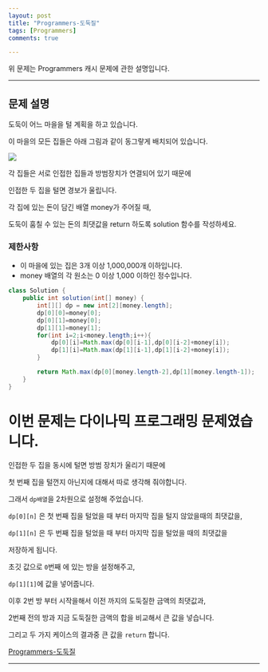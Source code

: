 ```yaml
---
layout: post
title: "Programmers-도둑질"
tags: [Programmers]
comments: true

---
```


위 문제는 Programmers 캐시 문제에 관한 설명입니다.

---

## 문제 설명

도둑이 어느 마을을 털 계획을 하고 있습니다. 

이 마을의 모든 집들은 아래 그림과 같이 동그랗게 배치되어 있습니다.

<img src="https://grepp-programmers.s3.amazonaws.com/files/ybm/e7dd4f51c3/a228c73d-1cbe-4d59-bb5d-833fd18d3382.png">

각 집들은 서로 인접한 집들과 방범장치가 연결되어 있기 때문에 

인접한 두 집을 털면 경보가 울립니다.

각 집에 있는 돈이 담긴 배열 money가 주어질 때,

도둑이 훔칠 수 있는 돈의 최댓값을 return 하도록 solution 함수를 작성하세요.

### 제한사항

* 이 마을에 있는 집은 3개 이상 1,000,000개 이하입니다.
* money 배열의 각 원소는 0 이상 1,000 이하인 정수입니다.

```java
class Solution {
    public int solution(int[] money) {
        int[][] dp = new int[2][money.length];
        dp[0][0]=money[0];
        dp[0][1]=money[0];
        dp[1][1]=money[1];
        for(int i=2;i<money.length;i++){
            dp[0][i]=Math.max(dp[0][i-1],dp[0][i-2]+money[i]);
            dp[1][i]=Math.max(dp[1][i-1],dp[1][i-2]+money[i]);
        }

        return Math.max(dp[0][money.length-2],dp[1][money.length-1]);
    }
}
```

# 이번 문제는 다이나믹 프로그래밍 문제였습니다.

인접한 두 집을 동시에 털면 방범 장치가 울리기 때문에 

첫 번째 집을 털껀지 아닌지에 대해서 따로 생각해 줘야합니다.

그래서 `dp배열`을 2차원으로 설정해 주었습니다.

`dp[0][n]` 은 첫 번째 집을 털었을 때 부터 마지막 집을 털지 않았을때의 최댓값을,

`dp[1][n]` 은 두 번째 집을 털었을 때 부터 마지막 집을 털었을 때의 최댓값을

저장하게 됩니다.

초깃 값으로 `0`번째 에 있는 방을 설정해주고,

`dp[1][1]`에 값을 넣어줍니다.

이후 2번 방 부터 시작을해서 이전 까지의 도둑질한 금액의 최댓값과, 

2번째 전의 방과 지금 도둑질한 금액의 합을 비교해서 큰 값을 넣습니다.

그리고 두 가지 케이스의 결과중 큰 값을 `return` 합니다.

<a href= "https://programmers.co.kr/learn/courses/30/lessons/42897?language=java">Programmers-도둑질</a>

---
